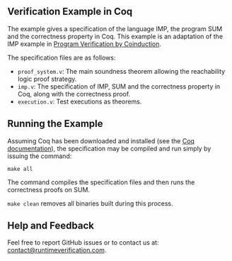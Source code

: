 
## Verification Example in Coq

The example gives a specification of the language IMP, the program SUM and the correctness property in Coq. This example is an adaptation of the IMP example in [Program Verification by Coinduction](https://github.com/Formal-Systems-Laboratory/coinduction).

The specification files are as follows:

- `proof_system.v`: The main soundness theorem allowing the reachability logic proof strategy.
- `imp.v`: The specification of IMP, SUM and the correctness property in Coq, along with the correctness proof.
- `execution.v`: Test executions as theorems.

## Running the Example

Assuming Coq has been downloaded and installed (see the [Coq documentation](https://coq.inria.fr/opam-using.html)), the specification may be compiled and run simply by issuing the command:

```
make all
```

The command compiles the specification files and then runs the correctness proofs on SUM.

`make clean` removes all binaries built during this process.

## Help and Feedback

Feel free to report GitHub issues or to contact us at: [contact@runtimeverification.com](mailto:contact@runtimeverification.com).

